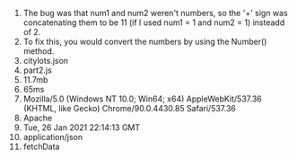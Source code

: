 1. The bug was that num1 and num2 weren't numbers, so the '+' sign was concatenating them to be 11 (if I used num1 = 1 and num2 = 1) insteadd of 2.
2. To fix this, you would convert the numbers by using the Number() method.
3. citylots.json
4. part2.js
5. 11.7mb
6. 65ms
7. Mozilla/5.0 (Windows NT 10.0; Win64; x64) AppleWebKit/537.36 (KHTML, like Gecko) Chrome/90.0.4430.85 Safari/537.36
8. Apache
9. Tue, 26 Jan 2021 22:14:13 GMT
10. application/json
11. fetchData